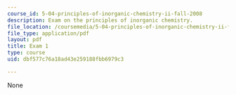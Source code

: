 ```yaml
---
course_id: 5-04-principles-of-inorganic-chemistry-ii-fall-2008
description: Exam on the principles of inorganic chemistry.
file_location: /coursemedia/5-04-principles-of-inorganic-chemistry-ii-fall-2008/dbf577c76a18ad43e259188fbb6979c3_exam_1.pdf
file_type: application/pdf
layout: pdf
title: Exam 1
type: course
uid: dbf577c76a18ad43e259188fbb6979c3

---
```

None